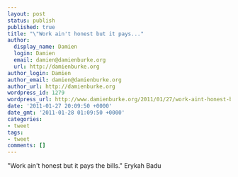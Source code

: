 ```yaml
---
layout: post
status: publish
published: true
title: "\"Work ain't honest but it pays..."
author:
  display_name: Damien
  login: Damien
  email: damien@damienburke.org
  url: http://damienburke.org
author_login: Damien
author_email: damien@damienburke.org
author_url: http://damienburke.org
wordpress_id: 1279
wordpress_url: http://www.damienburke.org/2011/01/27/work-aint-honest-but-it-pays/
date: '2011-01-27 20:09:50 +0000'
date_gmt: '2011-01-28 01:09:50 +0000'
categories:
- tweet
tags:
- tweet
comments: []
---
```

<p>"Work ain't honest but it pays the bills." Erykah Badu</p>
